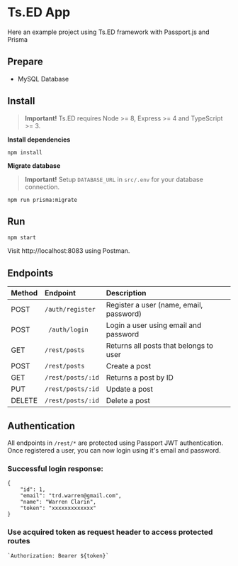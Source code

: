 # Ts.ED App

Here an example project using Ts.ED framework with Passport.js and Prisma

## Prepare

- MySQL Database

## Install

> **Important!** Ts.ED requires Node >= 8, Express >= 4 and TypeScript >= 3.

**Install dependencies**

```batch
npm install
```

**Migrate database**

> **Important!** Setup `DATABASE_URL` in `src/.env` for your database connection.

```
npm run prisma:migrate
```

## Run

```
npm start
```

Visit http://localhost:8083 using Postman.

## Endpoints

| Method | Endpoint          | Description                             |
| :----- | :---------------- | :-------------------------------------- |
| POST   | `/auth/register`  | Register a user (name, email, password) |
| POST   | ` /auth/login`    | Login a user using email and password   |
| GET    | `/rest/posts`     | Returns all posts that belongs to user  |
| POST   | `/rest/posts`     | Create a post                           |
| GET    | `/rest/posts/:id` | Returns a post by ID                    |
| PUT    | `/rest/posts/:id` | Update a post                           |
| DELETE | `/rest/posts/:id` | Delete a post                           |

## Authentication

All endpoints in `/rest/*` are protected using Passport JWT authentication.
Once registered a user, you can now login using it's email and password.

### Successful login response:

```
{
    "id": 1,
    "email": "trd.warren@gmail.com",
    "name": "Warren Clarin",
    "token": "xxxxxxxxxxxxx"
}
```

### Use acquired token as request header to access protected routes

```
`Authorization: Bearer ${token}`
```
